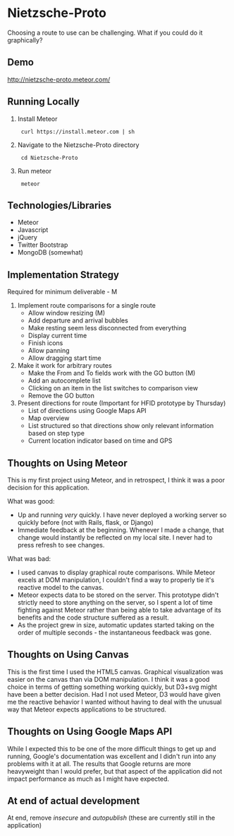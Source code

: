 Nietzsche-Proto
===============

Choosing a route to use can be challenging. What if you could do it graphically?

Demo
----
http://nietzsche-proto.meteor.com/

Running Locally
---------------

1. Install Meteor

        curl https://install.meteor.com | sh

2. Navigate to the Nietzsche-Proto directory

        cd Nietzsche-Proto

3. Run meteor

        meteor

Technologies/Libraries
----------------------

+ Meteor
+ Javascript
+ jQuery
+ Twitter Bootstrap
+ MongoDB (somewhat)

Implementation Strategy
-----------------------

Required for minimum deliverable - M

1. Implement route comparisons for a single route
   + Allow window resizing (M)
   + Add departure and arrival bubbles
   + Make resting seem less disconnected from everything
   + Display current time
   + Finish icons
   + Allow panning
   + Allow dragging start time
2. Make it work for arbitrary routes
   + Make the From and To fields work with the GO button (M)
   + Add an autocomplete list
   + Clicking on an item in the list switches to comparison view
   + Remove the GO button
3. Present directions for route (Important for HFID prototype by Thursday)
   + List of directions using Google Maps API
   + Map overview
   + List structured so that directions show only relevant information based on step type
   + Current location indicator based on time and GPS


Thoughts on Using Meteor
-------------------------

This is my first project using Meteor, and in retrospect, I think it was a poor decision for this application.

What was good:
+ Up and running _very_ quickly. I have never deployed a working server so quickly before (not with Rails, flask, or Django)
+ Immediate feedback at the beginning. Whenever I made a change, that change would instantly be reflected on my local site. I never had to press refresh to see changes.

What was bad:
+ I used canvas to display graphical route comparisons. While Meteor excels at DOM manipulation, I couldn't find a way to properly tie it's reactive model to the canvas.
+ Meteor expects data to be stored on the server. This prototype didn't strictly need to store anything on the server, so I spent a lot of time fighting against Meteor rather than being able to take advantage of its benefits and the code structure suffered as a result.
+ As the project grew in size, automatic updates started taking on the order of multiple seconds - the instantaneous feedback was gone.

Thoughts on Using Canvas
-------------------------

This is the first time I used the HTML5 canvas. Graphical visualization was easier on the canvas than via DOM manipulation.
I think it was a good choice in terms of getting something working quickly, but D3+svg might have been a better decision.
Had I not used Meteor, D3 would have given me the reactive behavior I wanted without having to deal with the unusual way that Meteor expects applications to be structured.


Thoughts on Using Google Maps API
----------------------------------

While I expected this to be one of the more difficult things to get up and running, Google's documentation was excellent and I didn't run into any problems with it at all.
The results that Google returns are more heavyweight than I would prefer, but that aspect of the application did not impact performance as much as I might have expected.


At end of actual development
----------------------------

At end, remove _insecure_ and _autopublish_ (these are currently still in the application)



